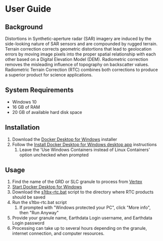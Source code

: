 # User Guide

## Background

Distortions in Synthetic-aperture radar (SAR) imagery are induced by the side-looking nature of SAR sensors and are compounded by rugged terrain. Terrain correction corrects geometric distortions that lead to geolocation errors by moving image pixels into the proper spatial relationship with each other based on a Digital Elevation Model (DEM). Radiometric correction removes the misleading influence of topography on backscatter values. Radiometric Terrain Correction (RTC) combines both corrections to produce a superior product for science applications.

## System Requirements

* Windows 10
* 16 GB of RAM
* 20 GB of available hard disk space

## Installation

1. Download the [Docker Desktop for Windows](https://download.docker.com/win/stable/Docker%20for%20Windows%20Installer.exe) installer
1. Follow the [Install Docker Desktop for Windows desktop app](https://docs.docker.com/docker-for-windows/install/#install-docker-desktop-for-windows-desktop-app) instructions
   1. Leave the 'Use Windows Containers instead of Linux Containers' option unchecked when prompted

## Usage

1. Find the name of the GRD or SLC granule to process from [Vertex](https://vertex.daac.asf.alaska.edu/)
1. [Start Docker Desktop for Windows](https://docs.docker.com/docker-for-windows/install/#install-docker-desktop-for-windows-desktop-app#start-docker-desktop-for-windows)
1. Download the [s1tbx-rtc.bat](https://s3.amazonaws.com/asfdaac/s1tbx-rtc.bat) script to the directory where RTC products should be saved
1. Run the s1tbx-rtc.bat script
   1. If prompted with "Windows protected your PC", click "More info", then "Run Anyway"
1. Provide your granule name, Earthdata Login username, and Earthdata Login password
1. Processing can take up to several hours depending on the granule, internet connection, and computer resources.
